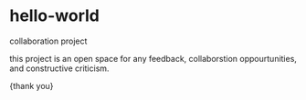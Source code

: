 # hello-world
collaboration project

this project is an open space for any  feedback, collaborstion oppourtunities, and constructive criticism. 

  {thank you}
